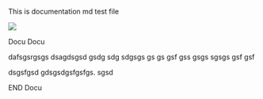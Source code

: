 This is documentation md test file

<!--- @startuml

:Hello world;
:This is on defined on
several **lines**;
@enduml --->
![](http://www.plantuml.com/plantuml/png/oldurl)

Docu
Docu

dafsgsrgsgs dsagdsgsd gsdg
sdg sdgsgs gs gs gsf gss
gsgs sgsgs gsf gsf

<!---@startuml

start

if (Graphviz installed?) then (yes)
:process all\ndiagrams;
else (no)
:process only
**sequence** and **activity** diagrams;
endif

stop

@enduml--->

dsgsfgsd gdsgsdgsfgsfgs. sgsd

END Docu

